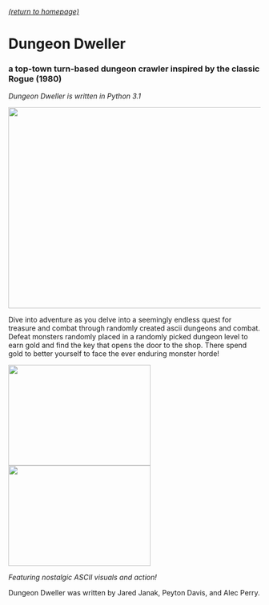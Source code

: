[*(return to homepage)*](https://arperry99.github.io/)
# Dungeon Dweller
### a top-town turn-based dungeon crawler inspired by the classic Rogue (1980)
*Dungeon Dweller is written in Python 3.1*

<img src="https://arperry99.github.io/dungeon_dweller/images/title.PNG" href="https://arperry99.github.io/dungeon_dweller/images/map-title.PNG" width="568" height="402" />  

Dive into adventure as you delve into a seemingly endless quest for treasure and 
combat through randomly created ascii dungeons and combat. Defeat monsters randomly 
placed in a randomly picked dungeon level to earn gold and find the key that opens
the door to the shop. There spend gold to better yourself to face the ever enduring
monster horde!  

<img src="https://arperry99.github.io/dungeon_dweller/images/map-closed.PNG" href="https://arperry99.github.io/dungeon_dweller/images/map-closed.PNG" width="284" height="201" /><img src="https://arperry99.github.io/dungeon_dweller/images/map-open.PNG" href="https://arperry99.github.io/dungeon_dweller/images/map-open.PNG" width="284" height="201" />

*Featuring nostalgic ASCII visuals and action!*
 
Dungeon Dweller was written by Jared Janak, Peyton Davis, and Alec Perry. 

